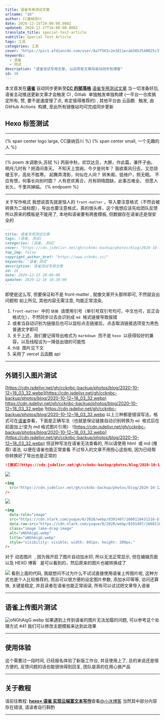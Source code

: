 ```yaml
---
title: 语雀专用测试文章
urlname: "16"
author: CC康纳百川
date: 2020-12-15T20:00:00.000Z
updated: 2020-12-27T16:00:00.000Z
translate_title: special-test-article
subtitle: Special Test Article
tags: 工具
categories: 工具
cover: "https://pic1.afdiancdn.com/user/8a7f563c2e3811ecab5852540025c377/common/aecae1b395722cc3655d86a55749a8f7_w1280_h720_s706.jpg"
keywords:
  - 语雀
  - 测试
description: "语雀测试专用文章, 以后所有文章将自动同步到博客"
id: 16
---
```


本文首发在[**语雀**](https://www.yuque.com/ccknbc/blog/16/)
自动同步更新至[**CC 的部落格**](https://blog.ccknbc.cc/posts/special-test-article/)
[语雀专用测试文章](https://blog.ccknbc.cc/posts/special-test-article/)
当一切准备好后, 语雀主动推送更新文章才会触发 CI , Gitlab  单独触发单独构建 (一平台一仓库搞定所有, 赞, 要不是速度慢了点, 肯定值得推荐的) , 其他平台由 云函数   触发, 由 GitHub Actions  构建, 至此所有镜像站均可完成同步更新

## Hexo 标签测试

---

{% span center logo large, CC康纳百川 %}
{% span center small, 一个无趣的人 %}

---

{% poem 水调歌头,苏轼 %}
丙辰中秋，欢饮达旦，大醉，作此篇，兼怀子由。
明月几时有？把酒问青天。
不知天上宫阙，今夕是何年？
我欲乘风归去，又恐琼楼玉宇，高处不胜寒。
起舞弄清影，何似在人间？
转朱阁，低绮户，照无眠。
不应有恨，何事长向别时圆？
人有悲欢离合，月有阴晴圆缺，此事古难全。
但愿人长久，千里共婵娟。
{% endpoem %}

---

关于写作格式 我想说首先就是恼人的 `front-matter` ，导入要注意格式（不然会被转换为二级标题），导出也要注意格式，真的很头疼，这个我想应该先给团队反馈
所以原来的模板是不能用了, 本地和语雀要有两套模板, 但数据存在语雀还是很安全的

```markdown
---
title: 语雀专用测试文章
tags: [语雀, 测试]
categories: [语雀, 测试]
cover: "https://cdn.jsdelivr.net/gh/ccknbc-backup/photos/blog/2020-10-12~18_03_32.webp"
top_img: false
copyright_author_href: "https://www.ccknbc.cc/"
keywords: "语雀,测试"
description: 语雀测试专用文章
id: 16
date: 2020-12-15 20:00:00
updated: 2020-12-16 10:30:00
---
```

即使是这么写, 但要保证和不是 front-matter , 就像文章开头那样即可, 不然就会出问题啦
如上所见, 其他内容无需注意, 均能正常渲染,

1. `front-matter`  中的 `链接`  请使用引号（单引号双引号均可，中文也可，反正会格式化），不然同步过去会识别成 `md`  格式链接导致报错
2. 或者当自动识别为链接后也可以鼠标点击链接后，点击取消链接选项变为黑色普通文字即可
3. 关于上述，我们要记得导出格式为 `markdown`  而不是 `hexo`  以获得较好的兼容，以及线程设为一降低出错的可能性
4. `外链`  图片见下文
5. 采用了 vercel 云函数 api

---

## 外链引入图片测试

[https://cdn.jsdelivr.net/gh/ccknbc-backup/photos/blog/2020-10-12~18_03_32.webp](https://cdn.jsdelivr.net/gh/ccknbc-backup/photos/blog/2020-10-12~18_03_32.webp)
https://cdn.jsdelivr.net/gh/ccknbc-backup/photos/blog/2020-10-12~18_03_32.webp
!https://cdn.jsdelivr.net/gh/ccknbc-backup/photos/blog/2020-10-12~18_03_32.webp
以上三种都是错误写法，格式可在[语雀](https://www.yuque.com/ccknbc/blog/16)查看，下面是正确写法（也就是保证链接自动识别转换为 `md`  格式后在前面加上!变为 md 格式图片引用）
![https://cdn.jsdelivr.net/gh/ccknbc-backup/photos/blog/2020-10-12~18_03_32.webp](https://cdn.jsdelivr.net/gh/ccknbc-backup/photos/blog/2020-10-12~18_03_32.webp)
但这种写法在语雀无法查看的, 所以请使用 html  或 md (推荐) 语法, 以便在语雀也能正常查看
不过导入的文章不用担心这些啦, 因为已经帮你转换好了导出也是正常的

```markdown
![测试](https://cdn.jsdelivr.net/gh/ccknbc-backup/photos/blog/2020-10-12~18_03_38.webp)
```

![](https://cdn.nlark.com/yuque/0/2020/webp/8391407/1608279947267-b934887a-2a37-4a9a-8851-c60d17c7ba4d.webp#averageHue=%232bb2b4&height=720&id=smTTB&originHeight=720&originWidth=1280&originalType=binary&ratio=1&rotation=0&showTitle=false&size=0&status=done&style=none&title=&width=1280)

```html
<img
  src="https://cdn.jsdelivr.net/gh/ccknbc-backup/photos/blog/2020-10-12~18_03_38.webp"
/>
```

![](https://cdn.nlark.com/yuque/0/2020/webp/8391407/1608279956311-a0e3a710-3df3-4e0b-a0d8-ad67945dfcec.webp#averageHue=%232bb2b4&height=720&id=FLt1s&originHeight=720&originWidth=1280&originalType=binary&ratio=1&rotation=0&showTitle=false&size=0&status=done&style=none&title=&width=1280)

```html
<img
  data-role="image"
  src="https://cdn.nlark.com/yuque/0/2020/webp/8391407/1608118431216-b79b2e90-a0e6-4304-85a8-23475b588c77.webp?x-oss-process=image%2Fwatermark%2Ctype_d3F5LW1pY3JvaGVp%2Csize_20%2Ctext_Q0PnmoTpg6jokL3moLw%3D%2Ccolor_FFFFFF%2Cshadow_50%2Ct_80%2Cg_se%2Cx_10%2Cy_10%2Fresize%2Cw_1492"
  data-raw-src="https://cdn.nlark.com/yuque/0/2020/webp/8391407/1608118431216-b79b2e90-a0e6-4304-85a8-23475b588c77.webp?x-oss-process=image%2Fwatermark%2Ctype_d3F5LW1pY3JvaGVp%2Csize_20%2Ctext_Q0PnmoTpg6jokL3moLw%3D%2Ccolor_FFFFFF%2Cshadow_50%2Ct_80%2Cg_se%2Cx_10%2Cy_10"
  class="image lake-drag-image"
  alt="oNGhAigG.webp"
  title="oNGhAigG.webp"
  style="visibility: visible; width: 691px; height: 389px;"
/>
```

对于 动态图片  , 因为我开启了图片自动加水印, 所以无法正常显示, 但在编辑页面以及 HEXO 博客   是可以看到的，然后原来的图片也被转换成了

![](https://cdn.nlark.com/yuque/0/2020/webp/8391407/1608280104297-cb1436a9-320c-4c32-934b-b6ca6d1a6592.webp#height=720&id=gphVr&originHeight=720&originWidth=1280&originalType=binary&ratio=1&rotation=0&showTitle=false&size=0&status=done&style=none&title=&width=1280)
看到上面的代码, 我就想问不过为什么不试试直接使用语雀上传图片呢, 这种方式也是个人比较推荐的, 而且可以很方便的设定图片参数, 添加水印等等, 访问还算快, 关键是稳定, 并且读者在语雀也能正常阅读, 所有可以试试把文章导入语雀

---

## 语雀上传图片测试

![oNGhAigG.webp](https://cdn.nlark.com/yuque/0/2020/webp/8391407/1608118431216-b79b2e90-a0e6-4304-85a8-23475b588c77.webp#averageHue=%2372977b&height=1260&id=qzR5L&originHeight=1260&originWidth=2240&originalType=binary&ratio=1&rotation=0&showTitle=false&size=60350&status=done&style=none&title=&width=2240)
如果遇到上传到语雀的图片无法加载的问题, 可以参考这个处理方式 #41
我们可以修改主题模板来达到此效果

---

## 使用体验

这个需要过一段时间, 已经报名体验了新版工作台, 并且使用上了, 总的来说还是很方便的, 反馈问题的话也能很快得到回复, 团队是真的在用心做产品

---

## 关于教程

请前往教程: [**hexo× 语雀 实现云端富文本写作**](https://zfe.space/post/554e.html)查看[@小冰博客](https://zfe.space)
当然其中部分内容存在错误, 请读者自行斟酌

---
